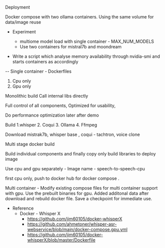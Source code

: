 Deployment 

Docker compose with two ollama containers.
Using the same volume for data/image reuse

* Experiment 
  - multiome model load with single container - MAX_NUM_MODELS
  - Use two containers for mistral7b and moondream

* Write a script which analyse memory availability through nvidia-smi and starts containers as accordingly

-- 
Single container - Dockerfiles
1. Cpu only
2. Gpu only 

Monolithic build 
Call internal libs directly 

Full control of all components, 
Optimized for usability, 

Do performance optimization later after demo


Build 
1.whisper 
2. Coqui
3. Ollama 
4. Ffmpeg 

Download mistrak7b, whisper base , coqui - tachtron, voice clone 

Multi stage docker build

Build individual components and finally copy only build libraries to deploy image 

Use cpu and gpu separately  - 
Image name - speech-to-speech-cpu

 first cpu only, push to docker hub for docker compose .



Multi container -
Modify existing compose files for multi container support with gpu. Use the prebuilt binaries for gpu. Added additonal data after download and rebuild docker file. 
Save a checkpoint for immediate use.

- Reference
    - Docker - Whisper X
        - https://github.com/jim60105/docker-whisperX
        - https://github.com/ahmetoner/whisper-asr-webservice/blob/main/docker-compose.gpu.yml
        - https://github.com/jim60105/docker-whisperX/blob/master/Dockerfile